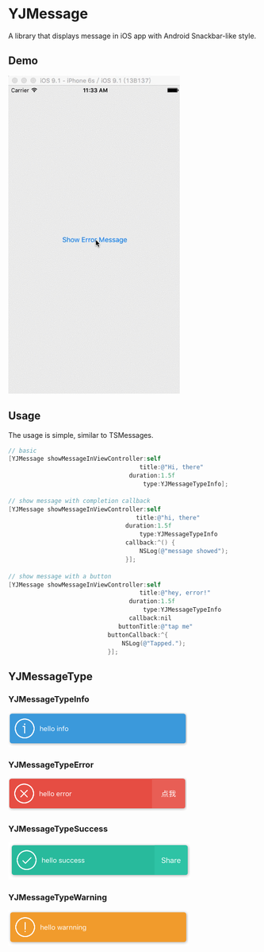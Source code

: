# YJMessage

A library that displays message in iOS app with Android Snackbar-like style.

## Demo

![demo.gif](./images/demo.gif)

## Usage

The usage is simple, similar to TSMessages.

```objective-c
// basic
[YJMessage showMessageInViewController:self
                                     title:@"Hi, there"
                                  duration:1.5f
                                      type:YJMessageTypeInfo];

// show message with completion callback
[YJMessage showMessageInViewController:self
                                    title:@"hi, there"
                                 duration:1.5f
                                     type:YJMessageTypeInfo
                                 callback:^() {
                                     NSLog(@"message showed");
                                 }];

// show message with a button
[YJMessage showMessageInViewController:self
                                     title:@"hey, error!"
                                  duration:1.5f
                                      type:YJMessageTypeInfo
                                  callback:nil
                               buttonTitle:@"tap me"
                            buttonCallback:^{
                                NSLog(@"Tapped.");
                            }];
```

## YJMessageType

### YJMessageTypeInfo

![message_info.png](./images/message_info.png)

### YJMessageTypeError

![mesage_error.png](./images/message_error.png)

### YJMessageTypeSuccess

![message_sucess.png](./images/message_sucess.png)

### YJMessageTypeWarning

![message_warnning.png](./images/message_warnning.png)
